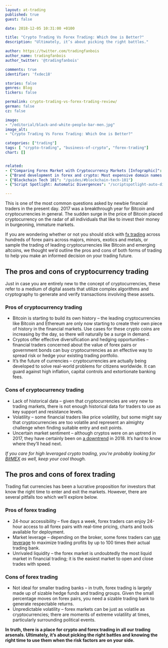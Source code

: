 ```yaml
---
layout: at-trading
published: true
guest: false

date: 2018-12-05 10:31:00 +0100

title: "Crypto Trading Vs Forex Trading: Which One is Better?"
description: "Ultimately, it’s about picking the right battles."

author: https://twitter.com/tradingfanbois
author_name: tradingfanbois
author_twitter: '@tradingfanbois'

comments: true
identifier: 'fxdec18'

stories: false
genres: Blog
tickers: false

permalink: crypto-trading-vs-forex-trading-review/
german: false
cz: false

image:
- "/editorial/black-and-white-people-bar-men.jpg"
image_alt:
- "Crypto Trading Vs Forex Trading: Which One is Better?"

categories: ["trading"]
tags: [ "crypto-trading", "business-of-crypto", "forex-trading"]
chart: []


related:
- {"Comparing Forex Market with Cryptocurrency Markets [Infographic]": "https://www.thebusinessofcrypto.com/articles/forex-vs-crypto-markets-infographic/"}
- {"Brand development in forex and crypto: Most expensive domain names [Infographic]": "https://www.thebusinessofcrypto.com/articles/brand-development-forex-crypto-infographic/"}
- {"Blockchain Tech 101": "/guides/#blockchain-tech-101"}
- {"Script Spotlight: Automatic Divergences": "/scriptspotlight-auto-divergences/"}

---
```


This is one of the most common questions asked by newbie financial traders in the present day. 2017 was a breakthrough year for Bitcoin and cryptocurrencies in general. The sudden surge in the price of Bitcoin placed cryptocurrency on the radar of all individuals that like to invest their money in burgeoning, immature markets.

If you are wondering whether or not you should stick with [fx trading](https://www.home.saxo/en-gb/products/forex) across hundreds of forex pairs across majors, minors, exotics and metals, or sample the trading of leading cryptocurrencies like Bitcoin and emerging altcoins, we thought we’d outline the pros and cons of both forms of trading to help you make an informed decision on your trading future.

## The pros and cons of cryptocurrency trading

Just in case you are entirely new to the concept of cryptocurrencies, these refer to a medium of digital assets that utilize complex algorithms and cryptography to generate and verify transactions involving these assets.

### Pros of cryptocurrency trading

* Bitcoin is starting to build its own history – the leading cryptocurrencies like Bitcoin and Ethereum are only now starting to create their own piece of history in the financial markets. Use cases for these crypto coins are increasing by the day, so there will naturally be a surge in demand.
* Cryptos offer effective diversification and hedging opportunities – financial traders concerned about the value of forex pairs or government bonds can buy cryptocurrencies as an effective way to spread risk or hedge your existing trading portfolio.
* It’s the future of currencies – cryptocurrencies are actually being developed to solve real-world problems for citizens worldwide. It can guard against high inflation, capital controls and extortionate banking fees.

### Cons of cryptocurrency trading

* Lack of historical data – given that cryptocurrencies are very new to trading markets, there is not enough historical data for traders to use as key support and resistance levels.
* Volatility – some financial traders like price volatility, but some might say that cryptocurrencies are too volatile and represent an almighty challenge when finding suitable entry and exit points.
* Uncertain market sentiment – although cryptos were on an uptrend in 2017, they have certainly been on [a downtrend](https://www.trustnodes.com/2018/11/29/downtrend-has-faded-out-says-this-weeks-crypto-technical-analysis) in 2018. It’s hard to know where they’ll head next.

*If you care for high leveraged crypto trading, you're probably looking for [BitMEX](http://bit.ly/melancholic-100x) as well, keep your cool though.*

## The pros and cons of forex trading

Trading fiat currencies has been a lucrative proposition for investors that know the right time to enter and exit the markets. However, there are several pitfalls too which we’ll explore below.

### Pros of forex trading

* 24-hour accessibility – five days a week, forex traders can enjoy 24-hour access to all forex pairs with real-time pricing, charts and tools available for deployment.
* Market leverage – depending on the broker, some forex traders can [use leverage](https://www.investopedia.com/articles/forex/07/forex_leverage.asp) to maximize trading profits by up to 100 times their actual trading bank.
* Unrivaled liquidity – the forex market is undoubtedly the most liquid market in financial trading; it is the easiest market to open and close trades with speed.

### Cons of forex trading

* Not ideal for smaller trading banks – in truth, forex trading is largely made up of sizable hedge funds and trading groups. Given the small percentage moves on forex pairs, you need a sizable trading bank to generate respectable returns.
* Unpredictable volatility – forex markets can be just as volatile as cryptocurrencies; there are moments of extreme volatility at times, particularly surrounding political events.

**In truth, there is a place for crypto and forex trading in all our trading arsenals. Ultimately, it’s about picking the right battles and knowing the right time to use them when the risk factors are on your side.**
